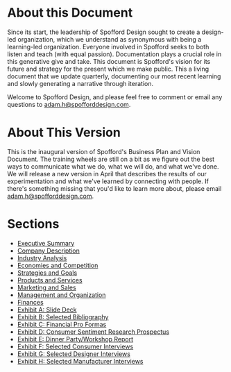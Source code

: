 # About this Document

Since its start, the leadership of Spofford Design sought to create a design-led organization, which we understand as synonymous with being a learning-led organization. Everyone involved in Spofford seeks to both listen and teach (with equal passion). Documentation plays a crucial role in this generative give and take. This document is Spofford's vision for its future and strategy for the present which we make public. This a living document that we update quarterly, documenting our most recent learning and slowly generating a narrative through iteration.

Welcome to Spofford Design, and please feel free to comment or email any questions to adam.h@spofforddesign.com.

# About This Version
This is the inaugural version of Spofford's Business Plan and Vision Document. The training wheels are still on a bit as we figure out the best ways to communicate what we do, what we will do, and what we've done. We will release a new version in April that describes the results of our experimentation and what we've learned by connecting with people. If there's something missing that you'd like to learn more about, please email adam.h@spofforddesign.com.

# Sections
* [Executive Summary](./executive-summary.md)
* [Company Description](./company-description.md)
* [Industry Analysis](./industry-analysis.md)
* [Economies and Competition](./market-competition.md)
* [Strategies and Goals](./strategies-and-goals.md)
* [Products and Services](./products-services.md)
* [Marketing and Sales](./marketing-sales.md)
* [Management and Organization](./management-organization.md)
* [Finances](./finances.md)
* [Exhibit A: Slide Deck](./spofford-deck.pdf)
* [Exhibit B: Selected Bibliography](https://docs.google.com/document/d/1lh5il4ww0ykOjm-QdYNnK6TYXyaoCdxCbAd6tn7jQMI/edit?usp=sharing)
* [Exhibit C: Financial Pro Formas](https://docs.google.com/spreadsheets/d/17bdNSwDLtOJB699pO5a0w1HpoiBRPnhDUbq2hQIt2OA/edit?usp=sharing)
* [Exhibit D: Consumer Sentiment Research Prospectus](https://docs.google.com/document/d/1qEEy4mPH5v-MqzIirYQ9IfU0cPR047ajl56pBTLwXBk/edit?usp=sharing)
* [Exhibit E: Dinner Party/Workshop Report](./dinner-workshop.pdf)
* [Exhibit F: Selected Consumer Interviews](https://docs.google.com/document/d/1TxAtqgtDoQA5ngcSP4QE25pmWNjR92iAMmwX_FdNDCk/edit?usp=sharing)
* [Exhibit G: Selected Designer Interviews](https://docs.google.com/document/d/1onVusha7k4GwOmY0NmTTIDdOCkgy1MFL544h2Gr3rAA/edit?usp=sharing)
* [Exhibit H: Selected Manufacturer Interviews](https://docs.google.com/document/d/1_pLcE12bDVB46N8XeEtSXYYcSshoq5VhCYVe4hq_kQM/edit?usp=sharing)
